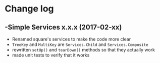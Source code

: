 # Change log

-Simple Services x.x.x (2017-02-xx)
--------------------------------
- Renamed square's services to make the code more clear
- `TreeKey` and `MultiKey` are `Services.Child` and `Services.Composite`
- rewritten `setUp()` and `tearDown()` methods so that they actually work
- made unit tests to verify that it works


